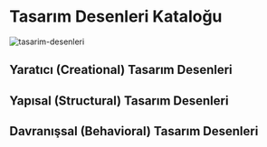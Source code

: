 ﻿# Tasarım Desenleri Kataloğu
![tasarim-desenleri](https://github.com/fatihes1/tasarim-desenleri-tr/assets/54971670/f303aa7f-73e7-4e7f-978a-b99a7457c547)

## Yaratıcı (Creational) Tasarım Desenleri

## Yapısal (Structural) Tasarım Desenleri

## Davranışsal (Behavioral) Tasarım Desenleri
